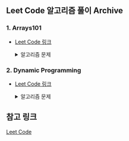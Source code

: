 ## Leet Code 알고리즘 풀이 Archive

### 1. Arrays101

- [Leet Code 링크](https://leetcode.com/explore/learn/card/fun-with-arrays/521/introduction/)

  <details>
    <summary> 알고리즘 문제 </summary>
    <div markdown="1">
      <ul>
        <li> Max Consecutive Ones :white_check_mark:
        <li> Find Numbers with Even Number of Digits :white_check_mark:
        <li> Squares of a Sorted Array :white_check_mark:
        <li> Duplicate Zeros :white_check_mark:
        <li> Merge Sorted Array :white_check_mark:
        <li> Remove Element :white_check_mark:
        <li> Remove Duplicates from Sorted Array :white_check_mark:
        <li> Check If N and Its Double Exist :white_check_mark:
        <li> Valid Mountain Array :white_check_mark:
        <li> Replace Elements with Greatest Element on Right Side :white_check_mark:
        <li> Move Zeroes :white_check_mark:
        <li> Sort Array By Parity :white_check_mark:
        <li> Height Checker :white_check_mark:
        <li> Third Maximum Number :white_check_mark:
        <li> Find All Numbers Disappeared in an Array :white_check_mark:
      <ul>
    </div>
  </details>

### 2. Dynamic Programming

- [Leet Code 링크](https://leetcode.com/problemset/all/?difficulty=EASY&page=1&topicSlugs=dynamic-programming)

  <details>
    <summary> 알고리즘 문제 </summary>
    <div markdown="1">
      <ul>
        <li> 70. Climbing Stairs :white_check_mark:
        <li> 118. Pascal's Triangle :white_check_mark:
        <li> 119. Pascal's Triangle II :white_check_mark:
        <li> 121. Best Time to Buy and Sell Stock :white_check_mark:
        <li> 131. Palindrome Partitioning :white_check_mark:
        <li> 338. Counting Bits :white_check_mark:
        <li> 392. Is Subsequence :white_check_mark:
        <li> 509. Fibonacci Number :white_check_mark:
        <li> 646. Maximum Length of Pair Chain :bookmark:
        <li> 746. Min Cost Climbing Stairs :white_check_mark:
        <li> 1025. Divisor Game :white_check_mark:
        <li> 1137. N-th Tribonacci Number :white_check_mark:
      <ul>
    </div>
  </details>

## 참고 링크

[Leet Code](https://leetcode.com/)
